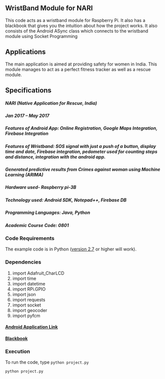 ## WristBand Module for NARI
This code acts as a wristband module for Raspberry Pi.
It also has a blackbook that gives you the intuition about how the project works.
It also consists of the Android ASync class which connects to the wristband module using Socket Programming

## Applications
The main application is aimed at providing safety for women in India. This module manages to act as a perfect fitness tracker as well as a rescue module.

## Specifications
##### NARI (Native Application for Rescue, India)
##### Jan 2017 – May 2017
##### Features of Android App: Online Registration, Google Maps Integration, Firebase Integration
##### Features of Wristband: SOS signal with just a push of a button, display time and date, Firebase integration, pedometer used for counting steps and distance, integration with the android app.
##### Generated predictive results from Crimes against woman using Machine Learning (ARIMA)
##### Hardware used- Raspberry pi-3B
##### Technology used: Android SDK, Notepad++, Firebase DB
##### Programming Languages: Java, Python
##### Academic Course Code: 0801 


### Code Requirements
The example code is in Python ([version 2.7](https://www.python.org/download/releases/2.7/) or higher will work). 

### Dependencies

1) import Adafruit_CharLCD
2) import time 
3) import datetime 
4) import RPi.GPIO
5) import json
6) import requests
7) import socket
8) import geocoder
9) import pyfcm  

#### [Android Application Link](https://play.google.com/store/apps/details?id=project.example.sarthak_tyagi.nari&hl=en)

#### [Blackbook](https://github.com/akshaybahadur21/PythonServer_WristbandModule/blob/master/final_blackbook.pdf)

### Execution
To run the code, type `python project.py`

```
python project.py
```
